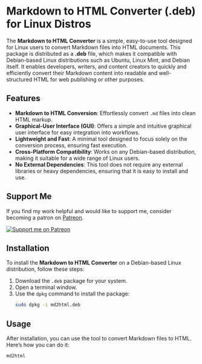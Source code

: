 # Markdown to HTML Converter (.deb) for Linux Distros

The **Markdown to HTML Converter** is a simple, easy-to-use tool designed for Linux users to convert Markdown files into HTML documents. This package is distributed as a **.deb** file, which makes it compatible with Debian-based Linux distributions such as Ubuntu, Linux Mint, and Debian itself. It enables developers, writers, and content creators to quickly and efficiently convert their Markdown content into readable and well-structured HTML for web publishing or other purposes.

## Features

- **Markdown to HTML Conversion**: Effortlessly convert `.md` files into clean HTML markup.
- **Graphical-User Interface (GUI)**: Offers a simple and intuitive graphical user interface for easy integration into workflows.
- **Lightweight and Fast**: A minimal tool designed to focus solely on the conversion process, ensuring fast execution.
- **Cross-Platform Compatibility**: Works on any Debian-based distribution, making it suitable for a wide range of Linux users.
- **No External Dependencies**: This tool does not require any external libraries or heavy dependencies, ensuring that it is easy to install and use.


## Support Me

If you find my work helpful and would like to support me, consider becoming a patron on [Patreon](https://www.patreon.com/Webcog).

[![Support me on Patreon](https://img.shields.io/badge/Support%20me%20on-Patreon-orange?style=for-the-badge&logo=patreon)](https://www.patreon.com/Webcog)


## Installation

To install the **Markdown to HTML Converter** on a Debian-based Linux distribution, follow these steps:

1. Download the `.deb` package for your system.
2. Open a terminal window.
3. Use the `dpkg` command to install the package:
   ```bash
   sudo dpkg -i md2html.deb

## Usage

After installation, you can use the tool to convert Markdown files to HTML. Here’s how you can do it:

```bash
md2html


